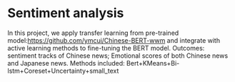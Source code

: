 # Sentiment analysis 
In this project, we apply transfer learning from pre-trained model:https://github.com/ymcui/Chinese-BERT-wwm and integrate with active learning methods to fine-tuning the BERT model.
Outcomes: sentiment tracks of Chinese news; Emotional scores of both Chinese news and Japanese news.
Methods included: Bert+KMeans+Bi-lstm+Coreset+Uncertainty+small_text
